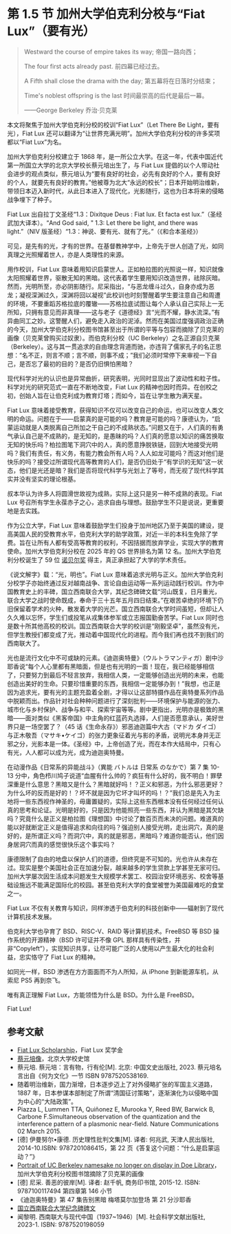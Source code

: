 # 第 1.5 节 加州大学伯克利分校与“Fiat Lux”（要有光）

>Westward the course of empire takes its way; 帝国一路向西；
>
>The four first acts already past. 前四幕已经过去。
>
>A Fifth shall close the drama with the day; 第五幕将在日落时分结束；
>
>Time's noblest offspring is the last 时间最崇高的后代是最后一幕。
>
>——George Berkeley 乔治·贝克莱

本文将聚焦于加州大学伯克利分校的校训“Fiat Lux”（Let There Be Light，要有光），Fiat Lux 还可以翻译为“让世界充满光明”。加州大学伯克利分校的许多奖项都以“Fiat Lux”为名。

加州大学伯克利分校建立于 1868 年，是一所公立大学。在这一年，代表中国近代第一所国立大学的北京大学校长蔡元培出生了，与 Fiat Lux 提倡的以个人带动社会进步的观点类似，蔡元培认为“要有良好的社会，必先有良好的个人，要有良好的个人，就要先有良好的教育。”他被尊为北大“永远的校长”；日本开始明治维新，带领日本迈入新时代，从此日本进入了现代化，光影随行，这也为日本将来的侵略战争埋下了种子。

Fiat Lux 出自拉丁文圣经“1.3：Dixitque Deus : Fiat lux. Et facta est lux.”（圣经武加大译本）。“And God said, " 1.3: Let there be light, and there was light.”（NIV 版圣经）“1.3：神说、要有光、就有了光。”（《和合本圣经》）

可见，是先有的光，才有的世界。在基督教神学中，上帝先于世人创造了光，如同真理之光照耀着世人，亦是人类理性的来源。

用作校训，Fiat Lux 意味着用知识启蒙世人。正如柏拉图的光照说一样，知识就像太阳照耀着世界，驱散无知的黑暗。这代表着学生要用知识改造世界，祛除灰暗。然而，光明所至，亦必阴影随行。尼采指出，“与恶龙缠斗过久，自身亦成为恶龙；凝视深渊过久，深渊将回以凝视”此校训也时刻警醒着学生要注意自己和周遭的环境，不要重蹈苏格拉底的覆辙——苏格拉底试图让每个人承认自己实际上一无所知，只拥有意见而非真理——这与老子《道德经》言“光而不耀，静水流深。”有异曲同工之妙。这警醒人们，避免走入政治的泥淖。然而在美国过度强调政治正确的今天，加州大学伯克利分校图书馆甚至出于所谓的平等与包容而摘除了贝克莱的画像（贝克莱曾购买过奴隶）。而伯克利分校（UC Berkeley）之名正源自贝克莱（Berkeley）。这与其一贯追求的自由理念背道而驰，亦违背了儒家孔子的名正思想：“名不正，则言不顺；言不顺，则事不成；”我们必须时常停下来审视一下自己，是否忘了最初的目的？是否仍旧惧怕黑暗？

现代科学对光的认识也是异常曲折，研究表明，光同时显现出了波动性和粒子性。科学对光的研究范式一直在不断地改变，Fiat Lux 的精神也因时而异。在创校之初，创始人旨在让伯克利成为教育灯塔；而如今，旨在让学生散为满天星。

Fiat Lux 意味着接受教育，获得知识不仅可以改变自己的命运，也可以改变人类文明的命运。问题在于——启蒙真的是可能的吗？教育是可能的吗？康德认为，“启蒙运动就是人类脱离自己所加之干自己的不成熟状态。”问题又在于，人们真的有勇气承认自己是不成熟的，是无知的，是愚昧的吗？人们真的愿意以知识的痛苦换取无知的快乐吗？柏拉图笔下洞穴中的人，真的愿意挣脱铁链，回到大地接受光明吗？我们有责任，有义务，有能力教会所有人吗？人人如龙可能吗？而这对他们是快乐的吗？接受过所谓现代高等教育的人们，是否仍旧处于“有学识的无知”这一状态，他们是光还是暗？我们是否将现代科学与光划上了等号，而无视了现代科学其实并没有坚实的理论根基。

叔本华认为许多人将圆滑世故视为成熟，实际上这只是另一种不成熟的表现。Fiat Lux 号召所有学生永葆赤子之心，追求自由与理想。鼓励学生不只是说说，更重要地是去实践。

作为公立大学，Fiat Lux 意味着鼓励学生们投身于加州地区乃至于美国的建设，提高美国人民的受教育水平，伯克利大学的助学政策，对近一半的本科生免除了学费。旨在让所有人都有受高等教育的权利，不因拮据而放弃学业，实现大学的教育使命。加州大学伯克利分校在 2025 年的 QS 世界排名为第 12 名。加州大学伯克利分校诞生了 59 位 [诺贝尔奖](https://inspire.berkeley.edu/get-inspired/nobels/) 得主，真正承担起了大学的学术责任。

《说文解字》载：“光，明也”。Fiat Lux 意味着追求光明与正义。加州大学伯克利分校学子亦始终通过反对越南战争、言论自由运动等一系列运动践行校训。作为中国教育史上的丰碑，国立西南联合大学，其纪念碑碑文载“河山既复，日月重光，联合大学之战时使命既成，奉命于三十五年五月四日结束。”在艰苦卓绝的环境下仍旧保留着学术的火种，散发着大学的光芒。国立西南联合大学时间虽短，但却让人久久难以忘怀，学生们或投笔从戎集体参军或立志报国勤奋苦学。Fiat Lux 同时也是数十所其他高校的校训。国立西南联合大学的校训是“刚毅坚卓”，虽然没有光，但学生教授们都变成了光，推动着中国现代化的进程。而今我们再也找不到我们的西南联大了。

光也是流行文化中不可或缺的元素。《迪迦奥特曼》（ウルトラマンティガ）剧中沙耶香说“每个人心里都有黑暗面，但是也有光明的一面！现在，我已经能够相信了，只要努力到最后不轻言放弃，我相信人类，一定能够创造出光明的未来，也能创造出美好的生命。只要珍惜重要的东西，我相信一定能够办到！”我想，也正是因为追求光，要有光的主题充盈着全剧，才得以让这部特摄作品在奥特曼系列作品中脱颖而出。作品针对社会种种问题进行了深刻批判——环境保护与能源的张力、城市化与乡村保护、战争与和平、探索宇宙等等。剧中更指出，光明亦是极致的黑暗——面对类似《黑客帝国》中主角的红蓝药丸选择，人们是否愿意承认，美好世界只是一场空罢了？（45 话《生命永存》）邪恶迪迦篇中大古（マドカ ダイゴ）与正木敬吾（マサキ•ケイゴ）的张力更象征着光与影的矛盾，说明光本身并无正邪之分，光影本是一体。《圣经》中，上帝创造了光，而在本作大结局中，只有心有光，人人都可以成为光，成为迪迦奥特曼。

在动漫作品《日常系的异能战斗》（異能 バトルは 日常系 のなかで）第 7 集 10-13 分中，角色栉川鸠子说道“血腥有什么帅的？疯狂有什么好的，我不明白！罪孽深重是什么意思？黑暗又是什么？黑暗就好吗！？正义和邪恶，为什么邪恶更好？为什么坏的反而是好的！？坏不就是因为它坏才叫坏的吗！？”我们总是先入为主地将一些东西视作神圣的，毋庸置疑的，实际上这些东西根本没有任何经过任何认真的思考和论证。光明是好的，只是因为他能照亮一些东西，并认为黑暗是其欠缺吗？究竟什么是正义是柏拉图《理想国》中讨论了数百页而未决的问题。难道真的能以好就断定正义是值得追求和向往的吗？强迫别人接受光明，走出洞穴，真的是好的，是所谓正义吗？而洞穴中，真的就是邪恶，黑暗吗？难道你能否认，他们因身居洞穴而真的感觉很快乐这个事实吗？

康德限制了自由的地盘以保护人们的道德，但终究是不可知的。光也许从未存在过。现实是整个美国社会正在加速分裂，越来越多的学生贷款上学甚至无家可归。加州大学屡次因生活成本问题发生大规模学术罢工、校园治安环境恶劣、校舍等基础设施远不能满足国际化的校园。甚至伯克利大学的食堂被誉为美国最难吃的食堂之一。

Fiat Lux 不仅有关教育与知识，同样渗透于伯克利的科技创新中——辐射到了现代计算机技术发展。

伯克利大学也孕育了 BSD、RISC-V、RAID 等计算机技术。FreeBSD 等 BSD 操作系统的开源精神（BSD 许可证并不像 GPL 那样具有传染性，并非“Copyleft”），实现知识共享，让尽可能广泛的人使用以产生最大化的社会利益，忠实恪守了 Fiat Lux 的精神。

如同光一样，BSD 渗透在方方面面而不为人所知，从 iPhone 到新能源车机，从索尼 PS5 再到奈飞。

唯有真正理解 Fiat Lux，方能领悟为什么是 BSD。为什么是 FreeBSD。

Fiat Lux!

## 参考文献

- [Fiat Lux Scholarship](https://financialaid.berkeley.edu/types-of-aid-at-berkeley/scholarships/fiat-lux-scholarship/)，Fiat Lux 奖学金
- [蔡元培像](https://www.xsg.pku.edu.cn/details/1893.html)，北京大学校史馆
- 蔡元培. 蔡元培：言有物，行有伦[M]. 北京: 中国文史出版社, 2023. 蔡元培名言出自《何为文化》一节 ISBN 9787520538169.
- 随着明治维新，国力渐增，日本逐步迈上了对外侵略扩张的军国主义道路，1887 年，日本参谋本部制定了所谓“清国征讨策略”，逐渐演化为以侵略中国为中心的“大陆政策”。
- Piazza L, Lummen TTA, Quiñonez E, Murooka Y, Reed BW, Barwick B, Carbone F.Simultaneous observation of the quantization and the interference pattern of a plasmonic near-field. Nature Communications 02 March 2015.
- [德] 伊曼努尔•康德. 历史理性批判文集[M]. 译者: 何兆武, 天津人民出版社, 2014-10.ISBN: 9787201086415，第 22 页《答复这个问题：“什么是启蒙运动？”》
- [Portrait of UC Berkeley namesake no longer on display in Doe Library](https://www.lib.berkeley.edu/about/news/george-berkeley-portrait)，加州大学伯克利分校图书馆摘除了贝克莱的画像
- [德] 尼采. 善恶的彼岸[M]. 译者: 赵千帆, 商务印书馆, 2015-12. ISBN: 9787100117494 第四章第 146 小节
- 《迪迦奥特曼》第 47 集告别黑暗 梅塔莫尔加登场 第 21 分沙耶香
- [国立西南联合大学纪念碑碑文](https://www.tsinghua.org.cn/info/1952/17852.htm)
- 闻黎明. 西南联大与现代中国（1937~1946）[M]. 社会科学文献出版社, 2023-1. ISBN: 9787520198059
